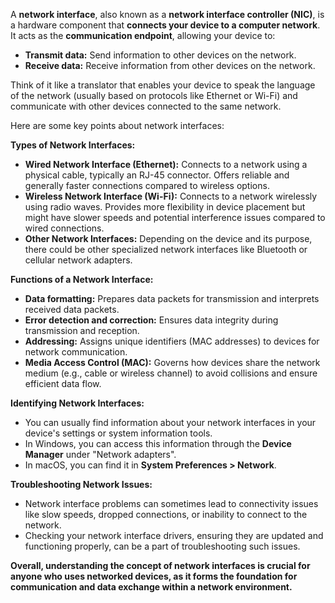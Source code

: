 A **network interface**, also known as a **network interface controller (NIC)**, is a hardware component that **connects your device to a computer network**. It acts as the **communication endpoint**, allowing your device to:

- **Transmit data:** Send information to other devices on the network.
- **Receive data:** Receive information from other devices on the network.

Think of it like a translator that enables your device to speak the language of the network (usually based on protocols like Ethernet or Wi-Fi) and communicate with other devices connected to the same network.

Here are some key points about network interfaces:

**Types of Network Interfaces:**

- **Wired Network Interface (Ethernet):** Connects to a network using a physical cable, typically an RJ-45 connector. Offers reliable and generally faster connections compared to wireless options.
- **Wireless Network Interface (Wi-Fi):** Connects to a network wirelessly using radio waves. Provides more flexibility in device placement but might have slower speeds and potential interference issues compared to wired connections.
- **Other Network Interfaces:** Depending on the device and its purpose, there could be other specialized network interfaces like Bluetooth or cellular network adapters.

**Functions of a Network Interface:**

- **Data formatting:** Prepares data packets for transmission and interprets received data packets.
- **Error detection and correction:** Ensures data integrity during transmission and reception.
- **Addressing:** Assigns unique identifiers (MAC addresses) to devices for network communication.
- **Media Access Control (MAC):** Governs how devices share the network medium (e.g., cable or wireless channel) to avoid collisions and ensure efficient data flow.

**Identifying Network Interfaces:**

- You can usually find information about your network interfaces in your device's settings or system information tools.
- In Windows, you can access this information through the **Device Manager** under "Network adapters".
- In macOS, you can find it in **System Preferences > Network**.

**Troubleshooting Network Issues:**

- Network interface problems can sometimes lead to connectivity issues like slow speeds, dropped connections, or inability to connect to the network.
- Checking your network interface drivers, ensuring they are updated and functioning properly, can be a part of troubleshooting such issues.

**Overall, understanding the concept of network interfaces is crucial for anyone who uses networked devices, as it forms the foundation for communication and data exchange within a network environment.**